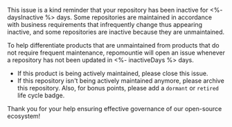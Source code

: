 This issue is a kind reminder that your repository has been inactive for <%- daysInactive %> days. Some repositories are maintained in accordance with business requirements that infrequently change thus appearing inactive, and some repositories are inactive because they are unmaintained.

To help differentiate products that are unmaintained from products that do not require frequent maintenance, repomountie will open an issue whenever a repository has not been updated in <%- inactiveDays %> days.

- If this product is being actively maintained, please close this issue.
- If this repository isn't being actively maintained anymore, please archive this repository. Also, for bonus points, please add a `dormant` or `retired` life cycle badge.

Thank you for your help ensuring effective governance of our open-source ecosystem!

